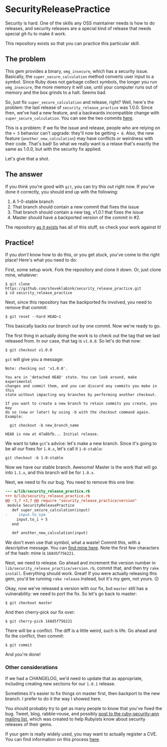 # SecurityReleasePractice

Security is hard. One of the skills any OSS maintainer needs is how to do
releases, and security releases are a special kind of release that needs
special git-fu to make it work.

This repository exists so that you can practice this particular skill.

## The problem

This gem provides a binary, `omg_insecure`, which has a security issue.
Basically, the `super_secure_calculation` method converts user input to a
symbol. Since Ruby does not garbage collect symbols, the longer you run
`omg_insecure`, the more memory it will use, until your computer runs out of
memory and the box grinds to a halt. Seems bad.

So, just fix `super_secure_calculation` and release, right? Well, here's the
problem: the last release of `security_release_practice` was 1.0.0. Since
then, we've had a new feature, and a backwards incompatible change with
`super_secure_calculation`. You can see the two commits
[here](https://github.com/steveklabnik/security_release_practice/compare/v1.0.0...master).

This is a problem: if we fix the issue and release, people who are relying on
the `+ 5` behavior can't upgrade: they'll now be getting `+ 6`. Also, the new
feature (`another_new_calculation`) may have conflicts or weirdness with their
code. That's bad! So what we really want is a relase that's exactly the
same as 1.0.0, but with the security fix applied.

Let's give that a shot.

## The answer

If you think you're good with `git`, you can try this out right now. If you've
done it correctly, you should end up with the following:

1. A 1-0-stable branch
2. That branch should contain a new commit that fixes the issue
3. That branch should contain a new tag, v1.0.1 that fixes the issue
4. Master should have a backported version of the commit in #2.

The repository [as it
exists](https://github.com/steveklabnik/security_release_practice) has all of
this stuff, so check your work against it!

## Practice!

If you _don't_ know how to do this, or you get stuck, you've come to the
right place! Here's what you need to do:

First, some setup work. Fork the repository and clone it down. Or, just clone
mine, whatever:

```
$ git clone https://github.com/steveklabink/security_release_practice.git
$ cd security_release_practice
```

Next, since this repository has the backported fix involved, you need
to remove that commit:

```
$ git reset --hard HEAD~1
```

This basically backs our branch out by one commit. Now we're ready to go.

The first thing in actually doing the work is to check out the tag that
we last released from. In our case, that tag is `v1.0.0`. So let's do that
now:

```
$ git checkout v1.0.0
```

`git` will give you a message:

```
Note: checking out 'v1.0.0'.

You are in 'detached HEAD' state. You can look around, make experimental
changes and commit them, and you can discard any commits you make in this
state without impacting any branches by performing another checkout.

If you want to create a new branch to retain commits you create, you may
do so (now or later) by using -b with the checkout command again. Example:

  git checkout -b new_branch_name

HEAD is now at 47a8bfb... Initial release.
```

We want to take `git`'s advice: let's make a new branch. Since it's going to
be all our fixes for `1.0.x`, let's call it `1-0-stable`:

```
git checkout -b 1-0-stable
```

Now we have our stable branch. Awesome! Master is the work that will go into
`1.1.x`, and this branch will be for `1.0.x`.

Next, we need to fix our bug. You need to remove this one line:

```diff
--- a/lib/security_release_practice.rb
+++ b/lib/security_release_practice.rb
@@ -3,7 +3,7 @@ require "security_release_practice/version"
 module SecurityReleasePractice
   def super_secure_calculation(input)
-     input.to_sym
     input.to_i + 5
   end

   def another_new_calculation(input)
```

We don't even use that symbol, what a waste! Commit this, with a descriptive
message. You can [find mine here](https://github.com/steveklabnik/security_release_practice/commit/168d5f756221ed43b0c67569ac82429f0b391504).
Note the first few characters of the hash: mine is `168d5f756221`.

Next, we need to release. Go ahead and increment the version number in
`lib/security_release_practice/version.rb`, commit that, and then try
`rake install`. Everything should work. Great! If you were actually releasing
this gem, you'd be running `rake release` instead, but it's my gem, not
yours. 😗

Okay, now we've released a version with our fix, but `master` still has a
vulnerability: we need to port the fix. So let's go back to master:

```
$ git checkout master
```

And then cherry-pick our fix over:

```
$ git cherry-pick 168d5f756221
```

There will be a conflict. The diff is a little weird, such is life. Go ahead
and fix the conflict, then commit:

```
$ git commit
```

And you're done!

### Other considerations

If we had a CHANGELOG, we'd need to update that as appropriate, including
creating new sections for our `1.0.1` release.

Sometimes it's easier to fix things on master first, then backport to the new
branch. I prefer to do it the way I showed here.

You should probably try to get as many people to know that you've fixed the
bug. Tweet, blog, rabble-rouse, and possibly [post to the ruby-security-ann
mailing list](https://groups.google.com/forum/#!forum/ruby-security-ann), which
was created to help Rubyists know about security releases of their gems.

If your gem is really widely used, you may want to actually register a CVE.
You can find information on this process [here](https://groups.google.com/forum/#!forum/ruby-security-ann).
